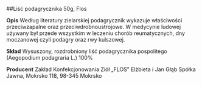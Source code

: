 ##Liść podagrycznika 50g, Flos

**Opis** Według literatury zielarskiej podagrycznik wykazuje właściwości przeciwzapalne oraz przeciwdrobnoustrojowe. W medycynie ludowej używany był przede wszystkim w leczeniu chorób reumatycznych, dny moczanowej czyli podagry oraz rwy kulszowej.

**Skład** Wysuszony, rozdrobniony liść podagrycznika pospolitego (Aegopodium podagraria L.) 100%

**Producent** Zakład Konfekcjonowania Ziół „FLOS” Elżbieta i Jan Głąb Spółka Jawna, Mokrsko 118, 98-345 Mokrsko